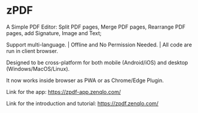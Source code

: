 # zPDF

A Simple PDF Editor: Split PDF pages, Merge PDF pages, Rearrange PDF pages, add Signature, Image and Text; 

Support multi-language. | Offline and No Permission Needed. | All code are run in client browser.

Designed to be cross-platform for both mobile (Android/iOS) and desktop (Windows/MacOS/Linux). 

It now works inside browser as PWA or as Chrome/Edge Plugin.


Link for the app:
https://zpdf-app.zenqlo.com/

Link for the introduction and tutorial:
https://zpdf.zenqlo.com/

